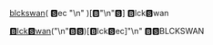 [blckswan](BLCKSWAN)(
🆂ec
"\n"
)[🅱"\n"🆂]
🅱lck🆂wan

[🅱lck🆂wan](BLCKSWAN)("\n"🅱🆂)[🅱lck🆂ec]"\n"
🅱🆂BLCKSWAN

